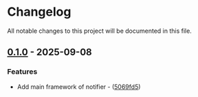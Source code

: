 # Changelog

All notable changes to this project will be documented in this file.

## [0.1.0](https://github.com/BobAnkh/lark-webhook-notify/releases/tag/v0.1.0) - 2025-09-08

### Features

- Add main framework of notifier - ([5069fd5](https://github.com/BobAnkh/lark-webhook-notify/commit/5069fd58ce276b4a0a703ecd250c5725f5d7043e))

